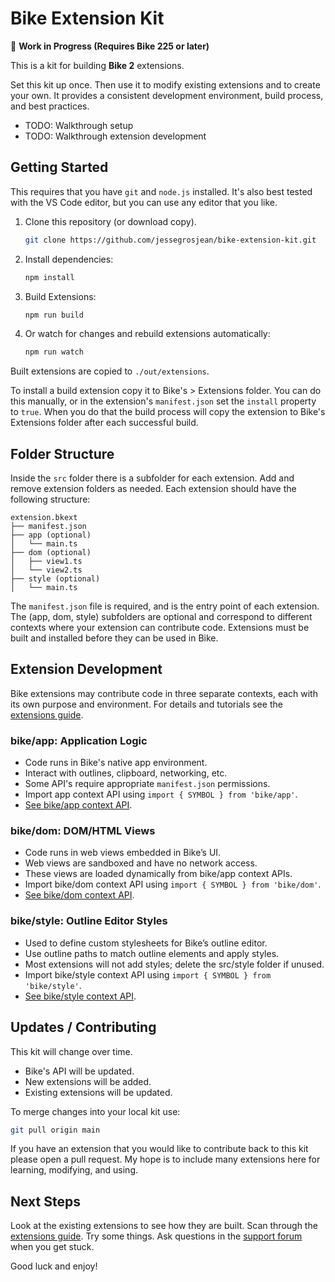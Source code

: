 # Bike Extension Kit

🚧 **Work in Progress (Requires Bike 225 or later)**

This is a kit for building **Bike 2** extensions.

Set this kit up once. Then use it to modify existing extensions and to create
your own. It provides a consistent development environment, build process, and
best practices.

- TODO: Walkthrough setup
- TODO: Walkthrough extension development

## Getting Started

This requires that you have `git` and `node.js` installed. It's also best tested
with the VS Code editor, but you can use any editor that you like.

1. Clone this repository (or download copy).

   ```sh
   git clone https://github.com/jessegrosjean/bike-extension-kit.git
   ```

2. Install dependencies:

   ```sh
   npm install
   ```

3. Build Extensions:

   ```sh
   npm run build
   ```

4. Or watch for changes and rebuild extensions automatically:
   ```sh
   npm run watch
   ```

Built extensions are copied to `./out/extensions`.

To install a build extension copy it to Bike's > Extensions folder. You can do
this manually, or in the extension's `manifest.json` set the `install` property
to `true`. When you do that the build process will copy the extension to Bike's
Extensions folder after each successful build.

## Folder Structure

Inside the `src` folder there is a subfolder for each extension. Add and remove
extension folders as needed. Each extension should have the following structure:

```
extension.bkext
├── manifest.json
├── app (optional)
│   └── main.ts
├── dom (optional)
│   ├── view1.ts
│   └── view2.ts
├── style (optional)
│   └── main.ts
```

The `manifest.json` file is required, and is the entry point of each extension.
The (app, dom, style) subfolders are optional and correspond to different
contexts where your extension can contribute code. Extensions must be built and
installed before they can be used in Bike.

## Extension Development

Bike extensions may contribute code in three separate contexts, each with its
own purpose and environment. For details and tutorials see the [extensions
guide](https://bikeguide.hogbaysoftware.com/bike-2-preview/customizing-bike/creating-extensions).

### bike/app: Application Logic

- Code runs in Bike's native app environment.
- Interact with outlines, clipboard, networking, etc.
- Some API's require appropriate `manifest.json` permissions.
- Import app context API using `import { SYMBOL } from 'bike/app'`.
- [See bike/app context API](https://github.com/jessegrosjean/bike-extension-kit/tree/main/api/app).

### bike/dom: DOM/HTML Views

- Code runs in web views embedded in Bike’s UI.
- Web views are sandboxed and have no network access.
- These views are loaded dynamically from bike/app context APIs.
- Import bike/dom context API using `import { SYMBOL } from 'bike/dom'`.
- [See bike/dom context API](https://github.com/jessegrosjean/bike-extension-kit/tree/main/api/dom).

### bike/style: Outline Editor Styles

- Used to define custom stylesheets for Bike’s outline editor.
- Use outline paths to match outline elements and apply styles.
- Most extensions will not add styles; delete the src/style folder if unused.
- Import bike/style context API using `import { SYMBOL } from 'bike/style'`.
- [See bike/style context API](https://github.com/jessegrosjean/bike-extension-kit/tree/main/api/style).

## Updates / Contributing

This kit will change over time.

- Bike's API will be updated.
- New extensions will be added.
- Existing extensions will be updated.

To merge changes into your local kit use:

```sh
git pull origin main
```

If you have an extension that you would like to contribute back to this kit
please open a pull request. My hope is to include many extensions here for
learning, modifying, and using.

## Next Steps

Look at the existing extensions to see how they are built. Scan through the
[extensions
guide](https://bikeguide.hogbaysoftware.com/bike-2-preview/customizing-bike/creating-extensions).
Try some things. Ask questions in the [support
forum](https://support.hogbaysoftware.com/c/bike/22) when you get stuck.

Good luck and enjoy!
